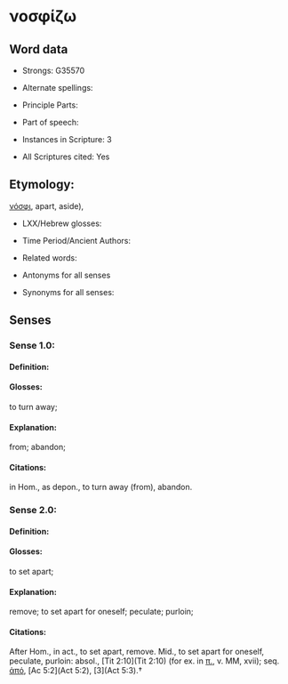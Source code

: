 # νοσφίζω

<!-- Status: S2=NeedsEdits -->
<!-- Lexica used for edits:   -->

## Word data

* Strongs: G35570

* Alternate spellings:



* Principle Parts: 


* Part of speech: 


* Instances in Scripture: 3

* All Scriptures cited: Yes

## Etymology: 

[νόσφι](), apart, aside),

* LXX/Hebrew glosses: 


* Time Period/Ancient Authors: 


* Related words: 

* Antonyms for all senses

* Synonyms for all senses: 


## Senses 


### Sense  1.0: 

#### Definition: 

#### Glosses: 

to turn away; 

#### Explanation: 

from; 
abandon; 

#### Citations: 

in Hom., as depon., to turn away (from), abandon.

### Sense  2.0: 

#### Definition: 

#### Glosses: 

to set apart; 

#### Explanation: 

remove; 
to set apart for oneself; 
peculate; 
purloin; 

#### Citations: 

After Hom., in act., to set apart, remove. Mid., to set apart for oneself, peculate, purloin: absol., [Tit 2:10](Tit 2:10) (for ex. in [π.](), v. MM, xvii); seq. [ἀπό](), [Ac 5:2](Act 5:2), [3](Act 5:3).†
